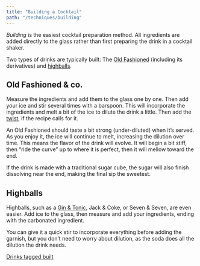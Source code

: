 ```yaml
---
title: "Building a Cocktail"
path: "/techniques/building"
---
```


*Building* is the easiest cocktail preparation method. All ingredients are added directly to the glass rather than first preparing the drink in a cocktail shaker.

Two types of drinks are typically built: The [Old Fashioned](/drinks/old-fashioned) (including its derivatives) and [highballs](/tags/highball).

## Old Fashioned & co.

Measure the ingredients and add them to the glass one by one. Then add your ice and stir several times with a barspoon. This will incorporate the ingredients and melt a bit of the ice to dilute the drink a little. Then add the [twist](/techniques/twist), if the recipe calls for it.

An Old Fashioned should taste a bit strong (under-diluted) when it’s served. As you enjoy it, the ice will continue to melt, increasing the dilution over time. This means the flavor of the drink will evolve. It will begin a bit stiff, then “ride the curve” up to where it is perfect, then it will mellow toward the end.

If the drink is made with a traditional sugar cube, the sugar will also finish dissolving near the end, making the final sip the sweetest.

## Highballs

Highballs, such as a [Gin &amp; Tonic](/drinks/gin-and-tonic/), Jack & Coke, or Seven & Seven, are even easier. Add ice to the glass, then measure and add your ingredients, ending with the carbonated ingredient.

You can give it a quick stir to incorporate everything before adding the garnish, but you don’t need to worry about dilution, as the soda does all the dilution the drink needs.

<a href="/tags/built" class="button">Drinks tagged built</a>
